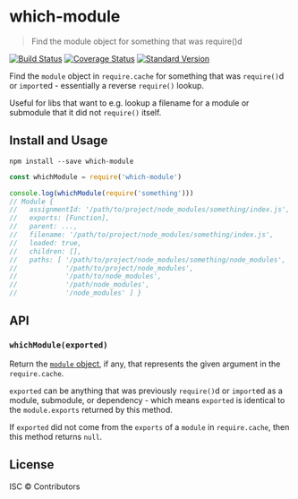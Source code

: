 # which-module

> Find the module object for something that was require()d

[![Build Status](https://travis-ci.org/nexdrew/which-module.svg?branch=master)](https://travis-ci.org/nexdrew/which-module)
[![Coverage Status](https://coveralls.io/repos/github/nexdrew/which-module/badge.svg?branch=master)](https://coveralls.io/github/nexdrew/which-module?branch=master)
[![Standard Version](https://img.shields.io/badge/release-standard%20version-brightgreen.svg)](https://github.com/conventional-changelog/standard-version)

Find the `module` object in `require.cache` for something that was `require()`d
or `import`ed - essentially a reverse `require()` lookup.

Useful for libs that want to e.g. lookup a filename for a module or submodule
that it did not `require()` itself.

## Install and Usage

```
npm install --save which-module
```

```js
const whichModule = require('which-module')

console.log(whichModule(require('something')))
// Module {
//   assignmentId: '/path/to/project/node_modules/something/index.js',
//   exports: [Function],
//   parent: ...,
//   filename: '/path/to/project/node_modules/something/index.js',
//   loaded: true,
//   children: [],
//   paths: [ '/path/to/project/node_modules/something/node_modules',
//            '/path/to/project/node_modules',
//            '/path/to/node_modules',
//            '/path/node_modules',
//            '/node_modules' ] }
```

## API

### `whichModule(exported)`

Return the [`module` object](https://nodejs.org/api/modules.html#modules_the_module_object),
if any, that represents the given argument in the `require.cache`.

`exported` can be anything that was previously `require()`d or `import`ed as a
module, submodule, or dependency - which means `exported` is identical to the
`module.exports` returned by this method.

If `exported` did not come from the `exports` of a `module` in `require.cache`,
then this method returns `null`.

## License

ISC © Contributors
